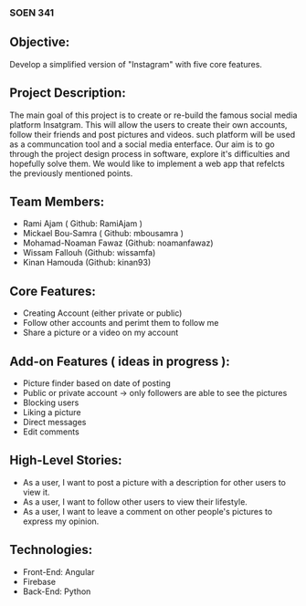### SOEN 341 

## Objective:

Develop a simplified version of "Instagram" with five core features.


## Project Description: 

The main goal of this project is to create or re-build the famous social media platform Insatgram.
This will allow the users to create their own accounts, follow their friends 
and post pictures and videos. such platform will be used as a communcation tool and a social media enterface. 
Our aim is to go through the project design process in software, explore it's difficulties and hopefully solve them.
We would like to implement a web app that refelcts the previously mentioned points. 

 

## Team Members: 

- Rami Ajam ( Github: RamiAjam )
- Mickael Bou-Samra ( Github: mbousamra )
- Mohamad-Noaman Fawaz (Github: noamanfawaz)
- Wissam Fallouh (Github: wissamfa)
- Kinan Hamouda (Github: kinan93)


## Core Features: 

- Creating Account (either private or public) 
- Follow other accounts and perimt them to follow me
- Share a picture or a video on my account  

## Add-on Features ( ideas in progress ): 

- Picture finder based on date of posting
- Public or private account -> only followers are able to see the pictures
- Blocking users
- Liking a picture
- Direct messages
- Edit comments


 ## High-Level Stories: 

- As a user, I want to post a picture with a description for other users to view it.
- As a user, I want to follow other users to view their lifestyle.
- As a user, I want to leave a comment on other people's pictures to express my opinion.


## Technologies:

- Front-End: Angular 
- Firebase 
- Back-End: Python




